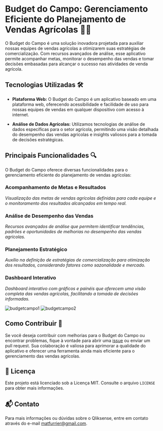 # Budget do Campo: Gerenciamento Eficiente do Planejamento de Vendas Agrícolas 🌾🚜

O Budget do Campo é uma solução inovadora projetada para auxiliar nossas equipes de vendas agrícolas a otimizarem suas estratégias de comercialização. Com recursos avançados de análise, esse aplicativo permite acompanhar metas, monitorar o desempenho das vendas e tomar decisões embasadas para alcançar o sucesso nas atividades de venda agrícola.

## Tecnologias Utilizadas 🛠️

- **Plataforma Web:** O Budget do Campo é um aplicativo baseado em uma plataforma web, oferecendo acessibilidade e facilidade de uso para nossas equipes de vendas em qualquer dispositivo com acesso à internet.

- **Análise de Dados Agrícolas:** Utilizamos tecnologias de análise de dados específicas para o setor agrícola, permitindo uma visão detalhada do desempenho das vendas agrícolas e insights valiosos para a tomada de decisões estratégicas.

## Principais Funcionalidades 🔍

O Budget do Campo oferece diversas funcionalidades para o gerenciamento eficiente do planejamento de vendas agrícolas:

### Acompanhamento de Metas e Resultados
*Visualização das metas de vendas agrícolas definidas para cada equipe e o monitoramento dos resultados alcançados em tempo real.*

### Análise de Desempenho das Vendas
*Recursos avançados de análise que permitem identificar tendências, padrões e oportunidades de melhorias no desempenho das vendas agrícolas.*

### Planejamento Estratégico
*Auxílio na definição de estratégias de comercialização para otimização dos resultados, considerando fatores como sazonalidade e mercado.*

### Dashboard Interativo
*Dashboard interativo com gráficos e painéis que oferecem uma visão completa das vendas agrícolas, facilitando a tomada de decisões informadas.*

![budgetcampo1](https://github.com/matfurrier/budgetcampo/assets/30526394/8f41aff6-b9b3-47b4-968a-0dc15afe8e3c)
![budgetcampo2](https://github.com/matfurrier/budgetcampo/assets/30526394/17864025-df74-4115-86c9-6f237bcd3588)

## Como Contribuir 👥

Se você deseja contribuir com melhorias para o Budget do Campo ou encontrar problemas, fique à vontade para abrir uma [issue](https://github.com/matfurrier/budgetcampo/issues) ou enviar um pull request. Sua colaboração é valiosa para aprimorar a qualidade do aplicativo e oferecer uma ferramenta ainda mais eficiente para o gerenciamento das vendas agrícolas.

## 📄 Licença

Este projeto está licenciado sob a Licença MIT. Consulte o arquivo `LICENSE` para obter mais informações.

## 📬 Contato

Para mais informações ou dúvidas sobre o Qliksense, entre em contato através do e-mail matfurrier@gmail.com.
